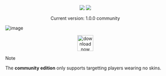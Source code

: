<p align="center">
  <img src="https://github.com/CtrlAltExecute/genesis/assets/157523173/75d85bbc-2e8b-4dbf-b184-1a980db056ba" />
  <img src="https://github.com/CtrlAltExecute/genesis/assets/157523173/94b04d67-7b09-4cf9-b30f-020469b3590a" />
</p>

<p align="center">
  Current version: 1.0.0 community
</p>

![image](https://github.com/ZR-Scripting-Squad/genesis/assets/157523173/fdca957c-fdb9-466d-ab3a-e46af67c6be8)


<p align="center">
<a href="https://sourceforge.net/projects/zss-genesis/"><img src="https://img.shields.io/badge/download%20now-gray?style=for-the-badge&link=https://sourceforge.net/projects/zss-genesis/" alt="download now" height="50" /></a>
</p>


> [!NOTE]
> The **community edition** only supports targetting players wearing no skins.

